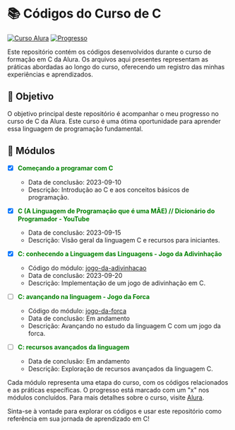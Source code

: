 # 📚 Códigos do Curso de C

[![Curso Alura](https://img.shields.io/badge/Curso-Alura-blue)](https://cursos.alura.com.br/formacao-linguagem-c)
[![Progresso](https://img.shields.io/badge/Progresso-40%25-yellow)](https://cursos.alura.com.br/formacao-linguagem-c)

Este repositório contém os códigos desenvolvidos durante o curso de formação em C da Alura. Os arquivos aqui presentes representam as práticas abordadas ao longo do curso, oferecendo um registro das minhas experiências e aprendizados.

## 🎯 Objetivo

O objetivo principal deste repositório é acompanhar o meu progresso no curso de C da Alura. Este curso é uma ótima oportunidade para aprender essa linguagem de programação fundamental.

## 📂 Módulos

- [x] <span style="color:green">**Começando a programar com C**</span>
  - Data de conclusão: 2023-09-10
  - Descrição: Introdução ao C e aos conceitos básicos de programação.

- [x] <span style="color:green">**C (A Linguagem de Programação que é uma MÃE) // Dicionário do Programador - YouTube**</span>
  - Data de conclusão: 2023-09-15
  - Descrição: Visão geral da linguagem C e recursos para iniciantes.

- [x] <span style="color:green">**C: conhecendo a Linguagem das Linguagens - Jogo da Adivinhação**</span>
  - Código do módulo: [jogo-da-adivinhacao](https://github.com/DanielleBritoEvangelista/estudo-C/blob/main/advinhacao.c)
  - Data de conclusão: 2023-09-20
  - Descrição: Implementação de um jogo de adivinhação em C.

- [ ] <span style="color:green">**C: avançando na linguagem - Jogo da Forca**</span>
  - Código do módulo: [jogo-da-forca](https://github.com/DanielleBritoEvangelista/estudo-C/blob/jogo-da-forca/jogoDaForca.c)
  - Data de conclusão: Em andamento
  - Descrição: Avançando no estudo da linguagem C com um jogo da forca.

- [ ] <span style="color:green">**C: recursos avançados da linguagem**</span>
  - Data de conclusão: Em andamento
  - Descrição: Exploração de recursos avançados da linguagem C.


Cada módulo representa uma etapa do curso, com os códigos relacionados e as práticas específicas. O progresso está marcado com um "x" nos módulos concluídos. Para mais detalhes sobre o curso, visite [Alura](https://cursos.alura.com.br/formacao-linguagem-c).

Sinta-se à vontade para explorar os códigos e usar este repositório como referência em sua jornada de aprendizado em C!